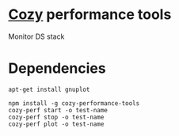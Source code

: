 # [Cozy](http://cozy.io) performance tools

Monitor DS stack

# Dependencies

```
apt-get install gnuplot
```

```
npm install -g cozy-performance-tools
cozy-perf start -o test-name
cozy-perf stop -o test-name
cozy-perf plot -o test-name
```
